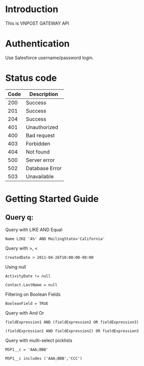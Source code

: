 # Introduction
This is VNPOST GATEWAY API
# Authentication
Use Salesforce username/password login.
<!-- ReDoc-Inject: <security-definitions> -->
# Status code
| Code | Description |
| ---- | ----------- |
| 200 | Success |
| 201 | Success |
| 204 | Success |
| 401 |  Unauthorized   |
| 400 |  Bad request   |
| 403 | Forbidden |
| 404 |  Not found   |
| 500 |  Server error   |
| 502 |  Database Error   |
| 503 | Unavailable |

# Getting Started Guide

## Query q:

Query with LIKE AND Equal

```
Name LIKE 'A%' AND MailingState='California'
```

Query with >, <

```
CreatedDate > 2011-04-26T10:00:00-08:00
```

Using null

```
ActivityDate != null
```

```
Contact.LastName = null
```

Filtering on Boolean Fields

```
BooleanField = TRUE
```

Query with And Or

```
fieldExpression1 AND (fieldExpression2 OR fieldExpression3)
```

```
(fieldExpression1 AND fieldExpression2) OR fieldExpression3
```

Query with multi-select picklists

```
MSP1__c = 'AAA;BBB'
```

```
MSP1__c includes ('AAA;BBB','CCC')
```
